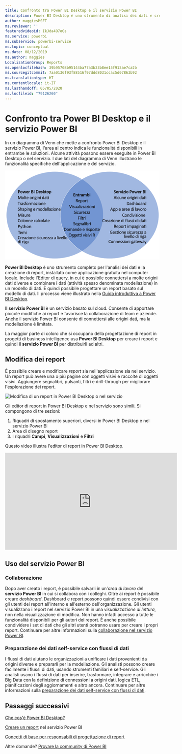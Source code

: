 ```yaml
---
title: Confronto tra Power BI Desktop e il servizio Power BI
description: Power BI Desktop è uno strumento di analisi dei dati e creazione di report completo. Il servizio Power BI è un servizio online basato sul cloud per apportare piccole modifiche ai report e favorire la collaborazione di team e aziende.
author: maggiesMSFT
ms.reviewer: ''
featuredvideoid: IkJda4O7oGs
ms.service: powerbi
ms.subservice: powerbi-service
ms.topic: conceptual
ms.date: 08/12/2019
ms.author: maggies
LocalizationGroup: Reports
ms.openlocfilehash: 39b95708b95144ba77a3b33b8ee15f913ae7ca2b
ms.sourcegitcommit: 7aa0136f93f88516f97ddd8031ccac5d07863b92
ms.translationtype: HT
ms.contentlocale: it-IT
ms.lasthandoff: 05/05/2020
ms.locfileid: "79126260"
---
```

# <a name="comparing-power-bi-desktop-and-the-power-bi-service"></a>Confronto tra Power BI Desktop e il servizio Power BI

In un diagramma di Venn che mette a confronto Power BI Desktop e il servizio Power BI, l'area al centro indica le funzionalità disponibili in entrambe le soluzioni. Alcune attività possono essere eseguite in Power BI Desktop o nel servizio. I due lati del diagramma di Venn illustrano le funzionalità specifiche dell'applicazione e del servizio.  

![Diagramma di Venn di Power BI Desktop e del servizio](media/service-service-vs-desktop/power-bi-venn-desktop-service.png)

**Power BI Desktop** è uno strumento completo per l'analisi dei dati e la creazione di report, installato come applicazione gratuita nel computer locale. Include l'Editor di query, in cui è possibile connettersi a molte origini dati diverse e combinare i dati (attività spesso denominata modellazione) in un modello di dati. È quindi possibile progettare un report basato sul modello di dati. Il processo viene illustrato nella [Guida introduttiva a Power BI Desktop](../desktop-getting-started.md).

Il **servizio Power BI** è un servizio basato sul cloud. Consente di apportare piccole modifiche ai report e favorisce la collaborazione di team e aziende. Anche il servizio Power BI consente di connettersi alle origini dati, ma la modellazione è limitata. 

La maggior parte di coloro che si occupano della progettazione di report in progetti di business intelligence usa **Power BI Desktop** per creare i report e quindi il **servizio Power BI** per distribuirli ad altri.

## <a name="report-editing"></a>Modifica dei report

È possibile creare e modificare *report* sia nell'applicazione sia nel servizio. Un report può avere una o più pagine con oggetti visivi e raccolte di oggetti visivi. Aggiungere segnalibri, pulsanti, filtri e drill-through per migliorare l'esplorazione dei report.

![Modifica di un report in Power BI Desktop o nel servizio](media/service-service-vs-desktop/power-bi-editing-desktop-service.png)

Gli editor di report in Power BI Desktop e nel servizio sono simili. Si compongono di tre sezioni:  

1. Riquadri di spostamento superiori, diversi in Power BI Desktop e nel servizio Power BI    
2. Area di disegno report     
3. I riquadri **Campi**, **Visualizzazioni** e **Filtri**

Questo video illustra l'editor di report in Power BI Desktop. 

<iframe width="560" height="315" src="https://www.youtube.com/embed/IkJda4O7oGs" frameborder="0" allowfullscreen></iframe>

## <a name="working-in-the-power-bi-service"></a>Uso del servizio Power BI

### <a name="collaborating"></a>Collaborazione


Dopo aver creato i report, è possibile salvarli in un'*area di lavoro* del **servizio Power BI** in cui si collabora con i colleghi. Oltre ai report è possibile creare *dashboard*. Dashboard e report possono quindi essere condivisi con gli utenti dei report all'interno e all'esterno dell'organizzazione. Gli utenti visualizzano i report nel servizio Power BI in una *visualizzazione di lettura*, non nella visualizzazione di modifica. Non hanno infatti accesso a tutte le funzionalità disponibili per gli autori dei report.  È anche possibile condividere i set di dati che gli altri utenti potranno usare per creare i propri report. Continuare per altre informazioni sulla [collaborazione nel servizio Power BI](../service-new-workspaces.md).

### <a name="self-service-data-prep-with-dataflows"></a>Preparazione dei dati self-service con flussi di dati

I flussi di dati aiutano le organizzazioni a unificare i dati provenienti da origini diverse e prepararli per la modellazione. Gli analisti possono creare facilmente i flussi di dati, usando strumenti familiari e self-service. Gli analisti usano i flussi di dati per inserire, trasformare, integrare e arricchire i Big Data con la definizione di connessioni a origini dati, logica ETL, pianificazioni degli aggiornamenti e altro ancora. Continuare per altre informazioni sulla [preparazione dei dati self-service con flussi di dati](../service-dataflows-overview.md).

## <a name="next-steps"></a>Passaggi successivi

[Che cos'è Power BI Desktop?](../desktop-what-is-desktop.md)

[Creare un report](../service-report-create-new.md) nel servizio Power BI

[Concetti di base per responsabili di progettazione di report](../service-basic-concepts.md)

Altre domande? [Provare la community di Power BI](https://community.powerbi.com/)

